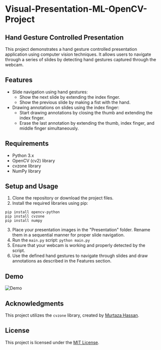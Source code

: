 # Visual-Presentation-ML-OpenCV-Project
## Hand Gesture Controlled Presentation

This project demonstrates a hand gesture controlled presentation application using computer vision techniques. It allows users to navigate through a series of slides by detecting hand gestures captured through the webcam.

## Features

- Slide navigation using hand gestures:
  - Show the next slide by extending the index finger.
  - Show the previous slide by making a fist with the hand.
- Drawing annotations on slides using the index finger:
  - Start drawing annotations by closing the thumb and extending the index finger.
  - Erase the last annotation by extending the thumb, index finger, and middle finger simultaneously.

## Requirements

- Python 3.x
- OpenCV (cv2) library
- cvzone library
- NumPy library

## Setup and Usage

1. Clone the repository or download the project files.
2. Install the required libraries using pip:
```
pip install opencv-python
pip install cvzone
pip install numpy
```
3. Place your presentation images in the "Presentation" folder. Rename them in a sequential manner for proper slide navigation.
4. Run the `main.py` script:
```python main.py```
5. Ensure that your webcam is working and properly detected by the script.
6. Use the defined hand gestures to navigate through slides and draw annotations as described in the Features section.

## Demo

![Demo](demo.gif)

## Acknowledgments

This project utilizes the `cvzone` library, created by [Murtaza Hassan](https://github.com/murtazahassan).

## License

This project is licensed under the [MIT License](LICENSE).
